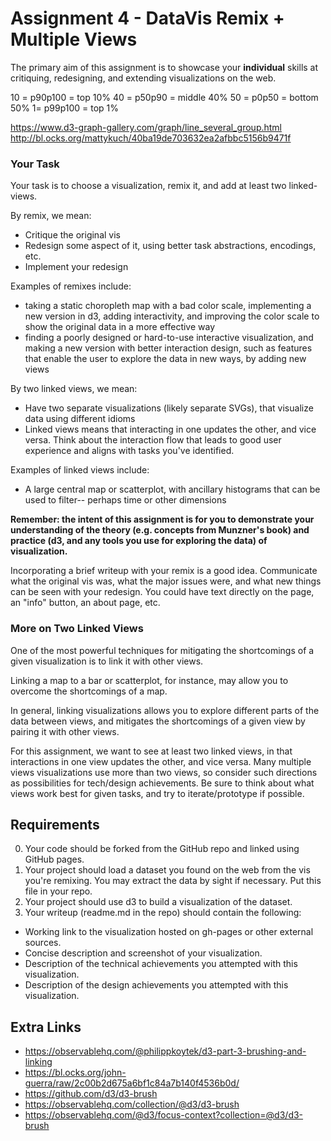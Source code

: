 Assignment 4 - DataVis Remix + Multiple Views
===

The primary aim of this assignment is to showcase your **individual** skills at critiquing, redesigning, and extending visualizations on the web.

10 = p90p100 = top 10%
40 = p50p90 = middle 40%
50 = p0p50 = bottom 50%
1= p99p100 = top 1%

https://www.d3-graph-gallery.com/graph/line_several_group.html
http://bl.ocks.org/mattykuch/40ba19de703632ea2afbbc5156b9471f

### Your Task

Your task is to choose a visualization, remix it, and add at least two linked-views.

By remix, we mean:

- Critique the original vis
- Redesign some aspect of it, using better task abstractions, encodings, etc.
- Implement your redesign

Examples of remixes include:
- taking a static choropleth map with a bad color scale, implementing a new version in d3, adding interactivity, and improving the color scale to show the original data in a more effective way
- finding a poorly designed or hard-to-use interactive visualization, and making a new version with better interaction design, such as features that enable the user to explore the data in new ways, by adding new views

By two linked views, we mean:

- Have two separate visualizations (likely separate SVGs), that visualize data using different idioms
- Linked views means that interacting in one updates the other, and vice versa. Think about the interaction flow that leads to good user experience and aligns with tasks you've identified.

Examples of linked views include:
- A large central map or scatterplot, with ancillary histograms that can be used to filter-- perhaps time or other dimensions


**Remember: the intent of this assignment is for you to demonstrate your understanding of the theory (e.g. concepts from Munzner's book) and practice (d3, and any tools you use for exploring the data) of visualization.**

Incorporating a brief writeup with your remix is a good idea.
Communicate what the original vis was, what the major issues were, and what new things can be seen with your redesign.
You could have text directly on the page, an "info" button, an about page, etc.

### More on Two Linked Views 
One of the most powerful techniques for mitigating the shortcomings of a given visualization is to link it with other views.

Linking a map to a bar or scatterplot, for instance, may allow you to overcome the shortcomings of a map.

In general, linking visualizations allows you to explore different parts of the data between views, and mitigates the shortcomings of a given view by pairing it with other views.

For this assignment, we want to see at least two linked views, in that interactions in one view updates the other, and vice versa. Many multiple views visualizations use more than two views, so consider such directions as possibilities for tech/design achievements. Be sure to think about what views work best for given tasks, and try to iterate/prototype if possible.

Requirements
---

0. Your code should be forked from the GitHub repo and linked using GitHub pages.
1. Your project should load a dataset you found on the web from the vis you're remixing. You may extract the data by sight if necessary. Put this file in your repo.
2. Your project should use d3 to build a visualization of the dataset. 
3. Your writeup (readme.md in the repo) should contain the following:

- Working link to the visualization hosted on gh-pages or other external sources.
- Concise description and screenshot of your visualization.
- Description of the technical achievements you attempted with this visualization.
- Description of the design achievements you attempted with this visualization.

Extra Links
---

- https://observablehq.com/@philippkoytek/d3-part-3-brushing-and-linking
- https://bl.ocks.org/john-guerra/raw/2c00b2d675a6bf1c84a7b140f4536b0d/
- https://github.com/d3/d3-brush
- https://observablehq.com/collection/@d3/d3-brush
- https://observablehq.com/@d3/focus-context?collection=@d3/d3-brush
